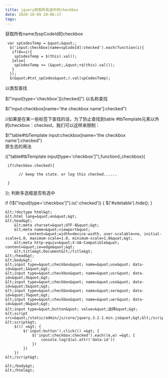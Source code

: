 ```yaml
---
title: jquery获取所有选中的checkbox
date: 2020-10-09 20:06:17
tags:
---
```


获取所有name为spCodeId的checkbox

     var spCodesTemp = &quot;&quot;;
      $('input:checkbox[name=spCodeId]:checked').each(function(i){
       if(0==i){
        spCodesTemp = $(this).val();
       }else{
        spCodesTemp += (&quot;,&quot;+$(this).val());
       }
      });
      $(&quot;#txt_spCodes&quot;).val(spCodesTemp);
以类型查找

$(&quot;input[type='checkbox'][checked]&quot;)
以名称查找

$(&quot;input:checkbox[name='the checkbox name']:checked&quot;) 

//如果是在某一些标签下查找的话，为了防止查找到table #tbTemplate元素以外的checkbox：checked，我们可以这样来限制：

$(&quot;table#tbTemplate input:checkbox[name='the checkbox name']:checked&quot;)  
原生态的用法

 

$($(&quot;table#tbTemplate input[type='checkbox']&quot;),function(i,checkbox){

     if(checkbox.checked){

          // keep the state. or log this checked......

     }

});
判断多选框是否有选中

if (!$(&quot;input[type='checkbox']&quot;).is(':checked')) {
    $('#sitetable').hide();
}


    &lt;!doctype html&gt;
    &lt;html lang=&quot;en&quot;&gt;
    &lt;head&gt;
        &lt;meta charset=&quot;UTF-8&quot;&gt;
        &lt;meta name=&quot;viewport&quot;
              content=&quot;width=device-width, user-scalable=no, initial-scale=1.0, maximum-scale=1.0, minimum-scale=1.0&quot;&gt;
        &lt;meta http-equiv=&quot;X-UA-Compatible&quot; content=&quot;ie=edge&quot;&gt;
        &lt;title&gt;Document&lt;/title&gt;
    &lt;/head&gt;
    &lt;body&gt;
    &lt;input type=&quot;checkbox&quot; name=&quot;use&quot; data-id=&quot;1&quot;&gt;
    &lt;input type=&quot;checkbox&quot; name=&quot;usr&quot; data-id=&quot;3&quot;&gt;
    &lt;input type=&quot;checkbox&quot; name=&quot;use&quot; data-id=&quot;5&quot;&gt;
    &lt;input type=&quot;checkbox&quot; name=&quot;ser&quot; data-id=&quot;7&quot;&gt;
    &lt;input type=&quot;checkbox&quot; name=&quot;uer&quot; data-id=&quot;9&quot;&gt;
    &lt;input type=&quot;button&quot; value=&quot;选择&quot;&gt;
    &lt;script src=&quot;/static/admin/js/core/jquery.3.2.1.min.js&quot;&gt;&lt;/script&gt;
    &lt;script&gt;
        $(() =&gt; {
            $('input:button').click(() =&gt; {
                $('input:checkbox:checked').each((e,w) =&gt; {
                    console.log($(w).attr('data-id'))
                })
            })
        })
    &lt;/script&gt;
    
    &lt;/body&gt;
    &lt;/html&gt;